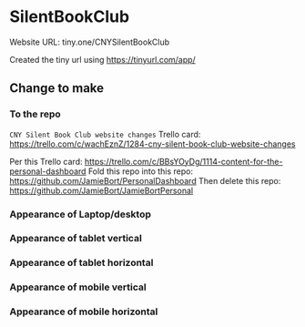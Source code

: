 # SilentBookClub

Website URL: tiny.one/CNYSilentBookClub

Created the tiny url using https://tinyurl.com/app/

## Change to make

### To the repo

`CNY Silent Book Club website changes` Trello card:
https://trello.com/c/wachEznZ/1284-cny-silent-book-club-website-changes

Per this Trello card:
https://trello.com/c/BBsYOyDg/1114-content-for-the-personal-dashboard
Fold this repo into this repo:
https://github.com/JamieBort/PersonalDashboard
Then delete this repo:
https://github.com/JamieBort/JamieBortPersonal

### Appearance of Laptop/desktop

### Appearance of tablet vertical

### Appearance of tablet horizontal

### Appearance of mobile vertical

### Appearance of mobile horizontal
